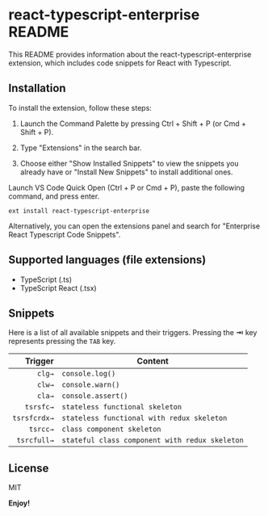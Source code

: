 # react-typescript-enterprise README

This README provides information about the react-typescript-enterprise extension, which includes code snippets for React with Typescript.

## Installation

To install the extension, follow these steps:

1. Launch the Command Palette by pressing Ctrl + Shift + P (or Cmd + Shift + P).

2. Type "Extensions" in the search bar.

3. Choose either "Show Installed Snippets" to view the snippets you already have or "Install New Snippets" to install additional ones.

Launch VS Code Quick Open (Ctrl + P or Cmd + P), paste the following command, and press enter.

`ext install react-typescript-enterprise`

Alternatively, you can open the extensions panel and search for "Enterprise React Typescript Code Snippets".

## Supported languages (file extensions)

* TypeScript (.ts)
* TypeScript React (.tsx)

## Snippets

Here is a list of all available snippets and their triggers. Pressing the **⇥** key represents pressing the `TAB` key.

| Trigger  | Content |
| -------: | ------- |
| `clg→` | `console.log()` |
| `clw→` | `console.warn()` |
| `cla→`| `console.assert()` |
| `tsrsfc→`| `stateless functional skeleton` |
| `tsrsfcrdx→`| `stateless functional with redux skeleton` |
| `tsrcc→`| `class component skeleton` |
| `tsrcfull→`| `stateful class component with redux skeleton` |

## License

MIT

**Enjoy!**

